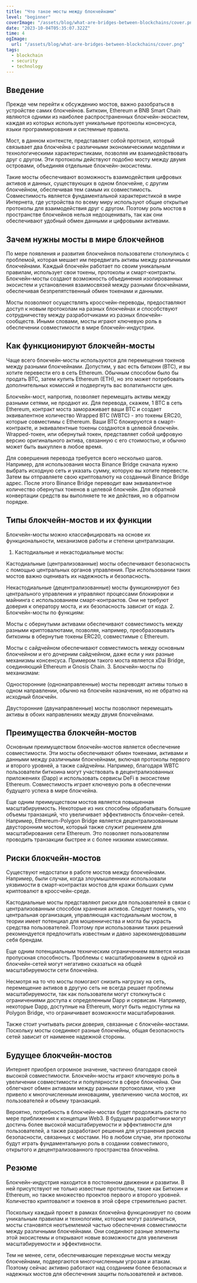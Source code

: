 ```yaml
---
title: "Что такое мосты между блокчейнами"
level: "beginner"
coverImage: "/assets/blog/what-are-bridges-between-blockchains/cover.png"
date: "2023-10-04T05:35:07.322Z"
time: 4
ogImage:
  url: "/assets/blog/what-are-bridges-between-blockchains/cover.png"
tags:
  - blockchain
  - security
  - technology
---
```


## Введение
Прежде чем перейти к обсуждению мостов, важно разобраться в устройстве самих блокчейнов. Биткоин, Ethereum и BNB Smart Chain являются одними из наиболее распространенных блокчейн-экосистем, каждая из которых использует уникальные протоколы консенсуса, языки программирования и системные правила.

Мост, в данном контексте, представляет собой протокол, который связывает два блокчейна с различными экономическими моделями и технологическими характеристиками, позволяя им взаимодействовать друг с другом. Эти протоколы действуют подобно мосту между двумя островами, объединяя отдельные блокчейн-экосистемы.

Такие мосты обеспечивают возможность взаимодействия цифровых активов и данных, существующих в одном блокчейне, с другим блокчейном, обеспечивая тем самым их совместимость. Совместимость является фундаментальной характеристикой в мире Интернета, где устройства по всему миру используют общие открытые протоколы для взаимодействия друг с другом. Поэтому роль мостов в пространстве блокчейнов нельзя недооценивать, так как они обеспечивают удобный обмен данными и цифровыми активами.

<!-- banner_place -->

## Зачем нужны мосты в мире блокчейнов

По мере появления и развития блокчейнов пользователи столкнулись с проблемой, которая мешает им передвигать активы между различными блокчейнами. Каждый блокчейн работает по своим уникальным правилам, использует свои токены, протоколы и смарт-контракты. Блокчейн-мосты создают возможность объединения изолированных экосистем и установления взаимосвязей между разными блокчейнами, обеспечивая безпрепятственный обмен токенами и данными.

Мосты позволяют осуществлять кроссчейн-переводы, предоставляют доступ к новым протоколам на разных блокчейнах и способствуют сотрудничеству между разработчиками из разных блокчейн-сообществ. Иными словами, мосты играют ключевую роль в обеспечении совместимости в мире блокчейн-индустрии.

## Как функционируют блокчейн-мосты

Чаще всего блокчейн-мосты используются для перемещения токенов между разными блокчейнами. Допустим, у вас есть биткоин (BTC), и вы хотите перевести его в сеть Ethereum. Обычным способом было бы продать BTC, затем купить Ethereum (ETH), но это может потребовать дополнительных комиссий и подвергнуть вас волатильности цен.

Блокчейн-мост, напротив, позволяет перемещать активы между разными сетями, не продают их. Для перевода, скажем, 1 BTC в сеть Ethereum, контракт моста замораживает ваши BTC и создает эквивалентное количество Wrapped BTC (WBTC) - это токены ERC20, которые совместимы с Ethereum. Ваши BTC блокируются в смарт-контракте, и эквивалентные токены создаются в целевой блокчейн. Wrapped-токен, или обернутый токен, представляет собой цифровую версию оригинального актива, связанную с его стоимостью, и обычно может быть выкуплен в любое время.

Для совершения перевода требуется всего несколько шагов. Например, для использования моста Binance Bridge сначала нужно выбрать исходную сеть и указать сумму, которую вы хотите перевести. Затем вы отправляете свою криптовалюту на созданный Binance Bridge адрес. После этого Binance Bridge переводит вам эквивалентное количество обернутых токенов в целевой блокчейн. Для обратной конвертации средств вы выполняете те же действия, но в обратном порядке.

## Типы блокчейн-мостов и их функции

Блокчейн-мосты можно классифицировать на основе их функциональности, механизмов работы и степени централизации.

1. Кастодиальные и некастодиальные мосты:

Кастодиальные (централизованные) мосты обеспечивают безопасность с помощью центральных органов управления. При использовании таких мостов важно оценивать их надежность и безопасность.

Некастодиальные (децентрализованные) мосты функционируют без центрального управления и управляют процессами блокировки и майнинга с использованием смарт-контрактов. Они не требуют доверия к оператору моста, и их безопасность зависит от кода.
2. Блокчейн-мосты по функциям:

Мосты с обернутыми активами обеспечивают совместимость между разными криптовалютами, позволяя, например, преобразовывать биткоины в обернутые токены ERC20, совместимые с Ethereum.

Мосты с сайдчейном обеспечивают совместимость между основным блокчейном и его дочерним сайдчейном, даже если у них разные механизмы консенсуса. Примером такого моста является xDai Bridge, соединяющий Ethereum и Gnosis Chain.
3. Блокчейн-мосты по механизмам:

Односторонние (однонаправленные) мосты переводят активы только в одном направлении, обычно на блокчейн назначения, но не обратно на исходный блокчейн.

Двусторонние (двунаправленные) мосты позволяют перемещать активы в обоих направлениях между двумя блокчейнами.

## Преимущества блокчейн-мостов

Основным преимуществом блокчейн-мостов является обеспечение совместимости. Эти мосты обеспечивают обмен токенами, активами и данными между различными блокчейнами, включая протоколы первого и второго уровней, а также сайдчейны. Например, благодаря WBTC пользователи биткоина могут участвовать в децентрализованных приложениях (Dapp) и использовать сервисы DeFi в экосистеме Ethereum. Совместимость играет ключевую роль в обеспечении будущего успеха в мире блокчейна.

Еще одним преимуществом мостов является повышенная масштабируемость. Некоторые из них способны обрабатывать большие объемы транзакций, что увеличивает эффективность блокчейн-сетей. Например, Ethereum-Polygon Bridge является децентрализованным двусторонним мостом, который также служит решением для масштабирования сети Ethereum. Это позволяет пользователям проводить транзакции быстрее и с более низкими комиссиями.

## Риски блокчейн-мостов

Существуют недостатки в работе мостов между блокчейнами. Например, были случаи, когда злоумышленники использовали уязвимости в смарт-контрактах мостов для кражи больших сумм криптовалют в кроссчейн-среде.

Кастодиальные мосты представляют риски для пользователей в связи с централизованным способом хранения активов. Следует помнить, что центральная организация, управляющая кастодиальным мостом, в теории имеет потенциал для мошенничества и могла бы украсть средства пользователей. Поэтому при использовании таких решений рекомендуется предпочитать известным и давно зарекомендовавшим себя брендам.

Еще одним потенциальным техническим ограничением является низкая пропускная способность. Проблемы с масштабированием в одной из блокчейн-сетей могут негативно сказаться на общей масштабируемости сети блокчейна.

Несмотря на то что мосты помогают снизить нагрузку на сеть, перемещение активов в другую сеть не всегда решает проблемы масштабируемости, так как пользователи могут столкнуться с ограничениями доступа к определенным Dapp и сервисам. Например, некоторые Dapp, доступные на Ethereum, могут быть недоступны на Polygon Bridge, что ограничивает возможности масштабирования.

Также стоит учитывать риски доверия, связанные с блокчейн-мостами. Поскольку мосты соединяют разные блокчейны, общая безопасность сетей зависит от наименее надежной стороны.

## Будущее блокчейн-мостов

Интернет приобрел огромное значение, частично благодаря своей высокой совместимости. Блокчейн-мосты играют ключевую роль в увеличении совместимости и популярности в сфере блокчейна. Они облегчают обмен активами между разными протоколами, что уже привело к многочисленным инновациям, увеличению числа мостов, их пользователей и объему транзакций.

Вероятно, потребность в блокчейн-мостах будет продолжать расти по мере приближения к концепции Web3. В будущем разработчики могут достичь более высокой масштабируемости и эффективности для пользователей, а также разработают решения для устранения рисков безопасности, связанных с мостами. Но в любом случае, эти протоколы будут играть фундаментальную роль в создании совместимого, открытого и децентрализованного пространства блокчейна.

## Резюме

Блокчейн-индустрия находится в постоянном движении и развитии. В ней присутствуют не только известные протоколы, такие как Биткоин и Ethereum, но также множество проектов первого и второго уровней. Количество криптовалют и токенов в этой сфере стремительно растет.

Поскольку каждый проект в рамках блокчейна функционирует по своим уникальным правилам и технологиям, которые могут различаться, мосты становятся неотъемлемой частью обеспечения совместимости между различными блокчейнами. Они соединяют разные элементы этой экосистемы и открывают новые возможности для увеличения масштабируемости и эффективности.

Тем не менее, сети, обеспечивающие переходные мосты между блокчейнами, подвергаются многочисленным угрозам и атакам. Поэтому сейчас активно работают над созданием более безопасных и надежных мостов для обеспечения защиты пользователей и активов.
